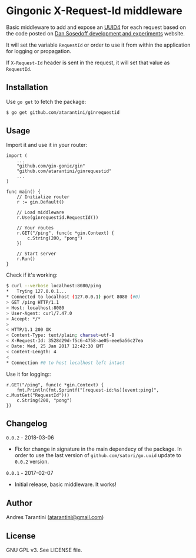 # Gingonic X-Request-Id middleware

Basic middleware to add and expose an [UUID4](https://en.wikipedia.org/wiki/Universally_unique_identifier#Version_4_.28random.29>) for each request based on the code posted on [Dan Sosedoff development and experiments](https://sosedoff.com/2014/12/21/gin-middleware.html) website.

It will set the variable ``RequestId`` or order to use it from within the application for logging or propagation.

If ``X-Request-Id`` header is sent in the request, it will set that value as ``RequestId``.


## Installation

Use ```go get``` to fetch the package:

```bash
$ go get github.com/atarantini/ginrequestid
```


## Usage

Import it and use it in your router:

```golang
import (
    ...
    "github.com/gin-gonic/gin"
    "github.com/atarantini/ginrequestid"
    ...
)

func main() {
    // Initialize router
    r := gin.Default()

    // Load middleware
    r.Use(ginrequestid.RequestId())

    // Your routes
    r.GET("/ping", func(c *gin.Context) {
        c.String(200, "pong")
    })

    // Start server
    r.Run()
}
```

Check if it's working:

```bash
$ curl --verbose localhost:8080/ping
*   Trying 127.0.0.1...
* Connected to localhost (127.0.0.1) port 8080 (#0)
> GET /ping HTTP/1.1
> Host: localhost:8080
> User-Agent: curl/7.47.0
> Accept: */*
>
< HTTP/1.1 200 OK
< Content-Type: text/plain; charset=utf-8
< X-Request-Id: 3528d29d-f5c6-4758-ae05-eee5a56c27ea
< Date: Wed, 25 Jan 2017 12:42:30 GMT
< Content-Length: 4
<
* Connection #0 to host localhost left intact
```

Use it for logging::

```golang
r.GET("/ping", func(c *gin.Context) {
    fmt.Println(fmt.Sprintf("[request-id:%s][event:ping]", c.MustGet("RequestId")))
    c.String(200, "pong")
})
```

## Changelog

``0.0.2`` - 2018-03-06

* Fix for change in signature in the main dependecy of the package. In order to use the last version of `github.com/satori/go.uuid` update to `0.0.2` version.


``0.0.1`` - 2017-02-07

* Initial release, basic middleware. It works!


## Author

Andres Tarantini (atarantini@gmail.com)


## License

GNU GPL v3. See LICENSE file.
